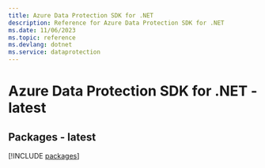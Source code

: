 ```yaml
---
title: Azure Data Protection SDK for .NET
description: Reference for Azure Data Protection SDK for .NET
ms.date: 11/06/2023
ms.topic: reference
ms.devlang: dotnet
ms.service: dataprotection
---
```

# Azure Data Protection SDK for .NET - latest
## Packages - latest
[!INCLUDE [packages](data-protection-index.md)]